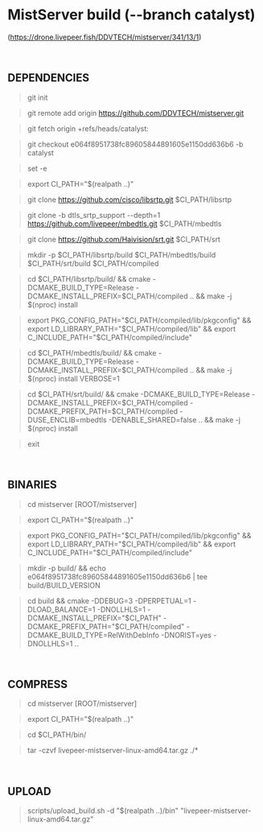 MistServer build (--branch catalyst)
====================================

(https://drone.livepeer.fish/DDVTECH/mistserver/341/13/1)


<br>

DEPENDENCIES
---

> git init

> git remote add origin https://github.com/DDVTECH/mistserver.git

> git fetch  origin +refs/heads/catalyst:

> git checkout e064f8951738fc89605844891605e1150dd636b6 -b catalyst

> set -e

> export CI_PATH="$(realpath ..)"

> git clone https://github.com/cisco/libsrtp.git $CI_PATH/libsrtp

> git clone -b dtls_srtp_support --depth=1 https://github.com/livepeer/mbedtls.git $CI_PATH/mbedtls

> git clone https://github.com/Haivision/srt.git $CI_PATH/srt

> mkdir -p $CI_PATH/libsrtp/build $CI_PATH/mbedtls/build $CI_PATH/srt/build $CI_PATH/compiled

> cd $CI_PATH/libsrtp/build/ && cmake -DCMAKE_BUILD_TYPE=Release -DCMAKE_INSTALL_PREFIX=$CI_PATH/compiled .. && make -j $(nproc) install

> export PKG_CONFIG_PATH="$CI_PATH/compiled/lib/pkgconfig" && export LD_LIBRARY_PATH="$CI_PATH/compiled/lib" && export C_INCLUDE_PATH="$CI_PATH/compiled/include"

> cd $CI_PATH/mbedtls/build/ && cmake -DCMAKE_BUILD_TYPE=Release -DCMAKE_INSTALL_PREFIX=$CI_PATH/compiled .. && make -j $(nproc) install VERBOSE=1

> cd $CI_PATH/srt/build/ && cmake -DCMAKE_BUILD_TYPE=Release -DCMAKE_INSTALL_PREFIX=$CI_PATH/compiled -DCMAKE_PREFIX_PATH=$CI_PATH/compiled -DUSE_ENCLIB=mbedtls -DENABLE_SHARED=false .. && make -j $(nproc) install

> exit

<br>

BINARIES
---

> cd mistserver [ROOT/mistserver]

> export CI_PATH="$(realpath ..)"

> export PKG_CONFIG_PATH="$CI_PATH/compiled/lib/pkgconfig" && export LD_LIBRARY_PATH="$CI_PATH/compiled/lib" && export C_INCLUDE_PATH="$CI_PATH/compiled/include"

> mkdir -p build/ && echo e064f8951738fc89605844891605e1150dd636b6 | tee build/BUILD_VERSION

> cd build && cmake -DDEBUG=3 -DPERPETUAL=1 -DLOAD_BALANCE=1 -DNOLLHLS=1 -DCMAKE_INSTALL_PREFIX="$CI_PATH" -DCMAKE_PREFIX_PATH="$CI_PATH/compiled" -DCMAKE_BUILD_TYPE=RelWithDebInfo -DNORIST=yes -DNOLLHLS=1 ..


<br>

COMPRESS
---

> cd mistserver [ROOT/mistserver]

> export CI_PATH="$(realpath ..)"

> cd $CI_PATH/bin/

> tar -czvf livepeer-mistserver-linux-amd64.tar.gz ./*

<br>

UPLOAD
---

> scripts/upload_build.sh -d "$(realpath ..)/bin" "livepeer-mistserver-linux-amd64.tar.gz"
